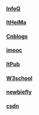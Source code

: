 #### [InfoQ](http://www.infoq.com/cn/)
#### [ItHeiMa](http://www.itheima.com/)
#### [Cnblogs](https://www.cnblogs.com/)
#### [imooc](http://www.imooc.com/)
#### [ItPub](http://blog.itpub.net/index.php)
#### [W3school](http://www.w3school.com.cn/)
#### [newbiefly](http://www.newbiefly.com/)
#### [csdn](http://www.csdn.net/)
